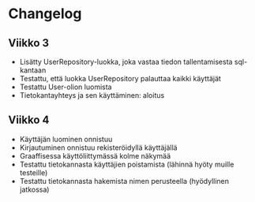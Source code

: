 # Changelog

## Viikko 3
- Lisätty UserRepository-luokka, joka vastaa tiedon tallentamisesta sql-kantaan
- Testattu, että luokka UserRepository palauttaa kaikki käyttäjät
- Testattu User-olion luomista
- Tietokantayhteys ja sen käyttäminen: aloitus


## Viikko 4
- Käyttäjän luominen onnistuu
- Kirjautuminen onnistuu rekisteröidyllä käyttäjällä
- Graaffisessa käyttöliittymässä kolme näkymää
- Testattu tietokannasta käyttäjien poistamista (lähinnä hyöty muille testeille)
- Testattu tietokannasta hakemista nimen perusteella (hyödyllinen jatkossa)
